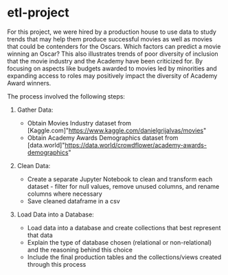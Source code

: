 # etl-project

For this project, we were hired by a production house to use data to study trends that may help them produce successful movies as well as movies that could be contenders for the Oscars. Which factors can predict a movie winning an Oscar? This also illustrates trends of poor diversity of inclusion that the movie industry and the Academy have been criticized for. By focusing on aspects like budgets awarded to movies led by minorities and expanding access to roles may positively impact the diversity of Academy Award winners.

The process involved the following steps:
1. Gather Data:
	* Obtain Movies Industry dataset from [Kaggle.com]"https://www.kaggle.com/danielgrijalvas/movies" 
	* Obtain Academy Awards Demographics dataset from [data.world]"https://data.world/crowdflower/academy-awards-demographics"

2. Clean Data:
	* Create a separate Jupyter Notebook to clean and transform each dataset - filter for null values, remove unused columns, and rename columns where necessary
	* Save cleaned dataframe in a csv

3. Load Data into a Database:
	* Load data into a database and create collections that best represent that data
	* Explain the type of database chosen (relational or non-relational) and the reasoning behind this choice
	* Include the final production tables and the collections/views created through this process

